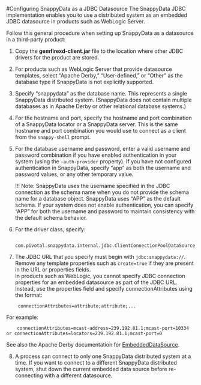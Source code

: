 #Configuring SnappyData as a JDBC Datasource
The SnappyData JDBC implementation enables you to use a distributed system as an embedded JDBC datasource in products such as WebLogic Server.

Follow this general procedure when setting up SnappyData as a datasource in a third-party product:

1. Copy the **gemfirexd-client.jar** file to the location where other JDBC drivers for the product are stored.

2. For products such as WebLogic Server that provide datasource templates, select “Apache Derby,” “User-defined,” or “Other” as the database type if SnappyData is not explicitly supported.

3. Specify “snappydata” as the database name. This represents a single SnappyData distributed system. (SnappyData does not contain multiple databases as in Apache Derby or other relational database systems.)

4. For the hostname and port, specify the hostname and port combination of a SnappyData locator or a SnappyData server. This is the same hostname and port combination you would use to connect as a client from the `snappy-shell` prompt.

5. For the database username and password, enter a valid username and password combination if you have enabled authentication in your system (using the `-auth-provider` property).
If you have not configured authentication in SnappyData, specify “app” as both the username and password values, or any other temporary value.

	!!! Note:
		SnappyData uses the username specified in the JDBC connection as the schema name when you do not provide the schema name for a database object. SnappyData uses “APP” as the default schema. If your system does not enable authentication, you can specify “APP” for both the username and password to maintain consistency with the default schema behavior.

6. For the driver class, specify: 

        com.pivotal.snappydata.internal.jdbc.ClientConnectionPoolDataSource

7. The JDBC URL that you specify must begin with `jdbc:snappydata://`. Remove any template properties such as `create=true` if they are present in the URL or properties fields.</br>
 In products such as WebLogic, you cannot specify JDBC connection properties for an embedded datasource as part of the JDBC URL. Instead, use the properties field and specify connectionAttributes using the format:
        
        connectionAttributes=attribute;attribute;...
For example:

        connectionAttributes=mcast-address=239.192.81.1;mcast-port=10334 or connectionAttributes=locators=239.192.81.1;mcast-port=0
See also the Apache Derby documentation for [EmbeddedDataSource](http://db.apache.org/derby/docs/10.4/publishedapi/jdbc3/org/apache/derby/jdbc/EmbeddedDataSource.html).
        
8. A process can connect to only one SnappyData distributed system at a time. If you want to connect to a different SnappyData distributed system, shut down the current embedded data source before re-connecting with a different datasource.